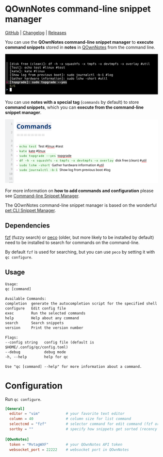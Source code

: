 # QOwnNotes command-line snippet manager

[GitHub](https://github.com/qownnotes/qc) |
[Changelog](https://github.com/qownnotes/qc/blob/main/CHANGELOG.md) |
[Releases](https://github.com/qownnotes/qc/releases)

You can use the **QOwnNotes command-line snippet manager** to **execute command snippets** stored
in **notes** in [QOwnNotes](https://www.qownnotes.org/) from the command line.

![qc](qc.png)

You can use **notes with a special tag** (`commands` by default) to store **command snippets**, which you can
**execute from the command-line snippet manager**.

![commands](commands.png)

For more information on **how to add commands and configuration** please see
[Command-line Snippet Manager](https://www.qownnotes.org/getting-started/command-line-snippet-manager.html).

The QOwnNotes command-line snippet manager is based on the wonderful
[pet CLI Snippet Manager](https://github.com/knqyf263/pet).

## Dependencies

[fzf](https://github.com/junegunn/fzf) (fuzzy search) or [peco](https://github.com/peco/peco)
(older, but more likely to be installed by default) need to be installed to search
for commands on the command-line.

By default `fzf` is used for searching, but you can use `peco` by setting it with `qc configure`.

## Usage

```
Usage:
qc [command]

Available Commands:
completion  generate the autocompletion script for the specified shell
configure   Edit config file
exec        Run the selected commands
help        Help about any command
search      Search snippets
version     Print the version number

Flags:
--config string   config file (default is $HOME/.config/qc/config.toml)
--debug           debug mode
-h, --help        help for qc

Use "qc [command] --help" for more information about a command.
```

# Configuration

Run `qc configure`.

```toml
[General]
  editor = "vim"            # your favorite text editor
  column = 40               # column size for list command
  selectcmd = "fzf"         # selector command for edit command (fzf or peco)
  sortby = ""               # specify how snippets get sorted (recency (default), -recency, description, -description, command, -command, output, -output)

[QOwnNotes]
  token = "MvtagWXF"        # your QOwnNotes API token
  websocket_port = 22222    # websocket port in QOwnNotes
```
